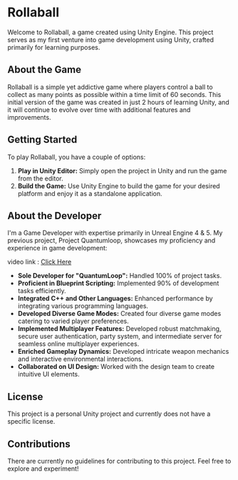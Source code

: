 # Rollaball

Welcome to Rollaball, a game created using Unity Engine. This project serves as my first venture into game development using Unity, crafted primarily for learning purposes.

## About the Game

Rollaball is a simple yet addictive game where players control a ball to collect as many points as possible within a time limit of 60 seconds. This initial version of the game was created in just 2 hours of learning Unity, and it will continue to evolve over time with additional features and improvements.

## Getting Started

To play Rollaball, you have a couple of options:

1. **Play in Unity Editor:** Simply open the project in Unity and run the game from the editor.
2. **Build the Game:** Use Unity Engine to build the game for your desired platform and enjoy it as a standalone application.

## About the Developer

I'm a Game Developer with expertise primarily in Unreal Engine 4 & 5. My previous project, Project Quantumloop, showcases my proficiency and experience in game development:

video link : [Click Here](https://rb.gy/xpru5k)

- **Sole Developer for "QuantumLoop":** Handled 100% of project tasks.
- **Proficient in Blueprint Scripting:** Implemented 90% of development tasks efficiently.
- **Integrated C++ and Other Languages:** Enhanced performance by integrating various programming languages.
- **Developed Diverse Game Modes:** Created four diverse game modes catering to varied player preferences.
- **Implemented Multiplayer Features:** Developed robust matchmaking, secure user authentication, party system, and intermediate server for seamless online multiplayer experiences.
- **Enriched Gameplay Dynamics:** Developed intricate weapon mechanics and interactive environmental interactions.
- **Collaborated on UI Design:** Worked with the design team to create intuitive UI elements.

## License

This project is a personal Unity project and currently does not have a specific license.

## Contributions

There are currently no guidelines for contributing to this project. Feel free to explore and experiment!
